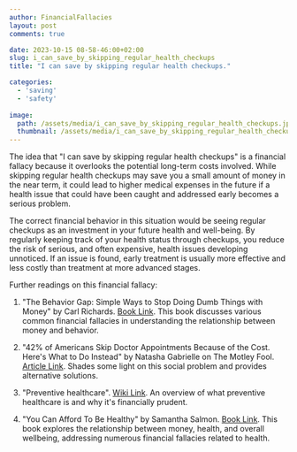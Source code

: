 ```yaml
---
author: FinancialFallacies
layout: post
comments: true

date: 2023-10-15 08-58-46:00+02:00  
slug: i_can_save_by_skipping_regular_health_checkups
title: "I can save by skipping regular health checkups."

categories:
  - 'saving'
  - 'safety'
  
image:
  path: /assets/media/i_can_save_by_skipping_regular_health_checkups.jpg
  thumbnail: /assets/media/i_can_save_by_skipping_regular_health_checkups.jpg
---
```


The idea that "I can save by skipping regular health checkups" is a financial fallacy because it overlooks the potential long-term costs involved. While skipping regular health checkups may save you a small amount of money in the near term, it could lead to higher medical expenses in the future if a health issue that could have been caught and addressed early becomes a serious problem.

The correct financial behavior in this situation would be seeing regular checkups as an investment in your future health and well-being. By regularly keeping track of your health status through checkups, you reduce the risk of serious, and often expensive, health issues developing unnoticed. If an issue is found, early treatment is usually more effective and less costly than treatment at more advanced stages.

Further readings on this financial fallacy:

1. "The Behavior Gap: Simple Ways to Stop Doing Dumb Things with Money" by Carl Richards. [Book Link](https://www.amazon.com/Behavior-Gap-Simple-Doing-Things/dp/1591844649).
This book discusses various common financial fallacies in understanding the relationship between money and behavior.

3. "42% of Americans Skip Doctor Appointments Because of the Cost. Here's What to Do Instead" by Natasha Gabrielle on The Motley Fool. [Article Link](https://www.fool.com/the-ascent/personal-finance/articles/42-of-americans-skip-doctor-appointments-because-of-the-cost-heres-what-to-do-instead/).
Shades some light on this social problem and provides alternative solutions.

5. "Preventive healthcare". [Wiki Link](https://en.wikipedia.org/wiki/Preventive_healthcare).
An overview of what preventive healthcare is and why it's financially prudent.

6. "You Can Afford To Be Healthy" by Samantha Salmon. [Book Link](https://www.amazon.com/You-Can-Afford-Be-Healthy-ebook/dp/B06ZZXGNTV).
This book explores the relationship between money, health, and overall wellbeing, addressing numerous financial fallacies related to health.

